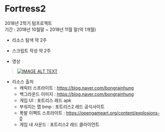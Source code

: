 # Fortress2
2018년 2학기 텀프로젝트  
기간 : 2018년 10월말 ~ 2018년 11월 말(약 1개월)
- 리소스 탐색 약 2주
- 스크립트 작성 약 2주    

-  영상  
  > [![IMAGE ALT TEXT](http://img.youtube.com/vi/Cjntqqy8IQk/0.jpg)](http://www.youtube.com/watch?v=Cjntqqy8IQk "Video Title")

- 리소스 출처
  - 캐릭터 스프라이트 : https://blog.naver.com/bongrainhung
  - 백그라운드 이미지 : https://blog.naver.com/bongrainhung
  - 게임 UI : 포트리스 레드 apk
  - 부숴지는 맵 bmp : 포트리스2 레드 공식사이트
  - 폭발 이펙트 스프라이트 : https://opengameart.org/content/explosions-0
  - 게임 내 사운드 : 포트리스2 레드 클라이언트
